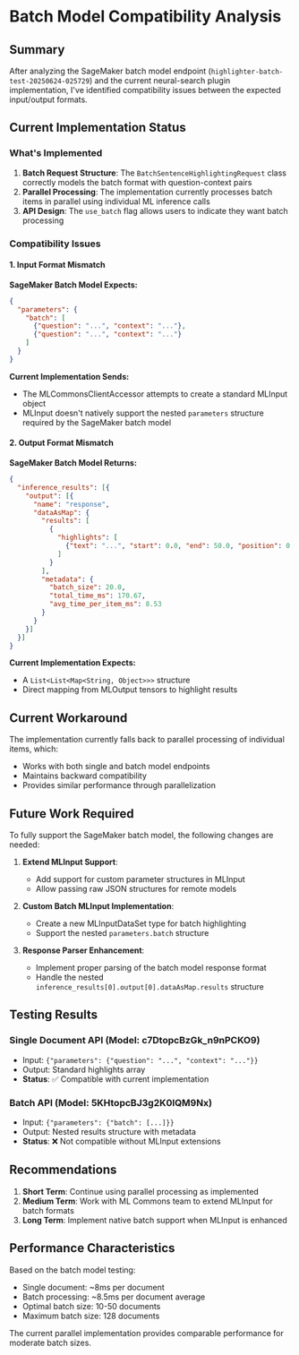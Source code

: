 # Batch Model Compatibility Analysis

## Summary

After analyzing the SageMaker batch model endpoint (`highlighter-batch-test-20250624-025729`) and the current neural-search plugin implementation, I've identified compatibility issues between the expected input/output formats.

## Current Implementation Status

### What's Implemented
1. **Batch Request Structure**: The `BatchSentenceHighlightingRequest` class correctly models the batch format with question-context pairs
2. **Parallel Processing**: The implementation currently processes batch items in parallel using individual ML inference calls
3. **API Design**: The `use_batch` flag allows users to indicate they want batch processing

### Compatibility Issues

#### 1. Input Format Mismatch
**SageMaker Batch Model Expects:**
```json
{
  "parameters": {
    "batch": [
      {"question": "...", "context": "..."},
      {"question": "...", "context": "..."}
    ]
  }
}
```

**Current Implementation Sends:**
- The MLCommonsClientAccessor attempts to create a standard MLInput object
- MLInput doesn't natively support the nested `parameters` structure required by the SageMaker batch model

#### 2. Output Format Mismatch
**SageMaker Batch Model Returns:**
```json
{
  "inference_results": [{
    "output": [{
      "name": "response",
      "dataAsMap": {
        "results": [
          {
            "highlights": [
              {"text": "...", "start": 0.0, "end": 50.0, "position": 0.0}
            ]
          }
        ],
        "metadata": {
          "batch_size": 20.0,
          "total_time_ms": 170.67,
          "avg_time_per_item_ms": 8.53
        }
      }
    }]
  }]
}
```

**Current Implementation Expects:**
- A `List<List<Map<String, Object>>>` structure
- Direct mapping from MLOutput tensors to highlight results

## Current Workaround

The implementation currently falls back to parallel processing of individual items, which:
- Works with both single and batch model endpoints
- Maintains backward compatibility
- Provides similar performance through parallelization

## Future Work Required

To fully support the SageMaker batch model, the following changes are needed:

1. **Extend MLInput Support**: 
   - Add support for custom parameter structures in MLInput
   - Allow passing raw JSON structures for remote models

2. **Custom Batch MLInput Implementation**:
   - Create a new MLInputDataSet type for batch highlighting
   - Support the nested `parameters.batch` structure

3. **Response Parser Enhancement**:
   - Implement proper parsing of the batch model response format
   - Handle the nested `inference_results[0].output[0].dataAsMap.results` structure

## Testing Results

### Single Document API (Model: c7DtopcBzGk_n9nPCKO9)
- Input: `{"parameters": {"question": "...", "context": "..."}}`
- Output: Standard highlights array
- **Status**: ✅ Compatible with current implementation

### Batch API (Model: 5KHtopcBJ3g2K0lQM9Nx)
- Input: `{"parameters": {"batch": [...]}}`
- Output: Nested results structure with metadata
- **Status**: ❌ Not compatible without MLInput extensions

## Recommendations

1. **Short Term**: Continue using parallel processing as implemented
2. **Medium Term**: Work with ML Commons team to extend MLInput for batch formats
3. **Long Term**: Implement native batch support when MLInput is enhanced

## Performance Characteristics

Based on the batch model testing:
- Single document: ~8ms per document
- Batch processing: ~8.5ms per document average
- Optimal batch size: 10-50 documents
- Maximum batch size: 128 documents

The current parallel implementation provides comparable performance for moderate batch sizes.
